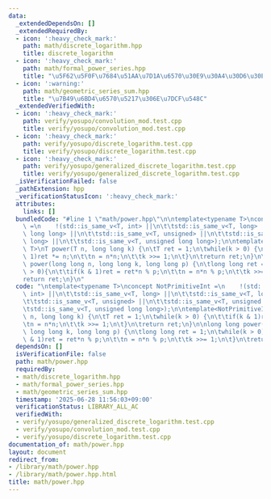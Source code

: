 ```yaml
---
data:
  _extendedDependsOn: []
  _extendedRequiredBy:
  - icon: ':heavy_check_mark:'
    path: math/discrete_logarithm.hpp
    title: discrete_logarithm
  - icon: ':heavy_check_mark:'
    path: math/formal_power_series.hpp
    title: "\u5F62\u5F0F\u7684\u51AA\u7D1A\u6570\u30E9\u30A4\u30D6\u30E9\u30EA"
  - icon: ':warning:'
    path: math/geometric_series_sum.hpp
    title: "\u7B49\u6BD4\u6570\u5217\u306E\u7DCF\u548C"
  _extendedVerifiedWith:
  - icon: ':heavy_check_mark:'
    path: verify/yosupo/convolution_mod.test.cpp
    title: verify/yosupo/convolution_mod.test.cpp
  - icon: ':heavy_check_mark:'
    path: verify/yosupo/discrete_logarithm.test.cpp
    title: verify/yosupo/discrete_logarithm.test.cpp
  - icon: ':heavy_check_mark:'
    path: verify/yosupo/generalized_discrete_logarithm.test.cpp
    title: verify/yosupo/generalized_discrete_logarithm.test.cpp
  _isVerificationFailed: false
  _pathExtension: hpp
  _verificationStatusIcon: ':heavy_check_mark:'
  attributes:
    links: []
  bundledCode: "#line 1 \"math/power.hpp\"\n\ntemplate<typename T>\nconcept NotPrimitiveInt\
    \ =\n    !(std::is_same_v<T, int> ||\n\t\tstd::is_same_v<T, long> ||\n\t\tstd::is_same_v<T,\
    \ long long> ||\n\t\tstd::is_same_v<T, unsigned> ||\n\t\tstd::is_same_v<T, unsigned\
    \ long> ||\n\t\tstd::is_same_v<T, unsigned long long>);\n\ntemplate<NotPrimitiveInt\
    \ T>\nT power(T n, long long k) {\n\tT ret = 1;\n\twhile(k > 0) {\n\t\tif(k &\
    \ 1)ret *= n;\n\t\tn = n*n;\n\t\tk >>= 1;\n\t}\n\treturn ret;\n}\n\nlong long\
    \ power(long long n, long long k, long long p) {\n\tlong long ret = 1;\n\twhile(k\
    \ > 0){\n\t\tif(k & 1)ret = ret*n % p;\n\t\tn = n*n % p;\n\t\tk >>= 1;\n\t}\n\t\
    return ret;\n}\n"
  code: "\ntemplate<typename T>\nconcept NotPrimitiveInt =\n    !(std::is_same_v<T,\
    \ int> ||\n\t\tstd::is_same_v<T, long> ||\n\t\tstd::is_same_v<T, long long> ||\n\
    \t\tstd::is_same_v<T, unsigned> ||\n\t\tstd::is_same_v<T, unsigned long> ||\n\t\
    \tstd::is_same_v<T, unsigned long long>);\n\ntemplate<NotPrimitiveInt T>\nT power(T\
    \ n, long long k) {\n\tT ret = 1;\n\twhile(k > 0) {\n\t\tif(k & 1)ret *= n;\n\t\
    \tn = n*n;\n\t\tk >>= 1;\n\t}\n\treturn ret;\n}\n\nlong long power(long long n,\
    \ long long k, long long p) {\n\tlong long ret = 1;\n\twhile(k > 0){\n\t\tif(k\
    \ & 1)ret = ret*n % p;\n\t\tn = n*n % p;\n\t\tk >>= 1;\n\t}\n\treturn ret;\n}\n"
  dependsOn: []
  isVerificationFile: false
  path: math/power.hpp
  requiredBy:
  - math/discrete_logarithm.hpp
  - math/formal_power_series.hpp
  - math/geometric_series_sum.hpp
  timestamp: '2025-06-28 11:56:03+09:00'
  verificationStatus: LIBRARY_ALL_AC
  verifiedWith:
  - verify/yosupo/generalized_discrete_logarithm.test.cpp
  - verify/yosupo/convolution_mod.test.cpp
  - verify/yosupo/discrete_logarithm.test.cpp
documentation_of: math/power.hpp
layout: document
redirect_from:
- /library/math/power.hpp
- /library/math/power.hpp.html
title: math/power.hpp
---
```

